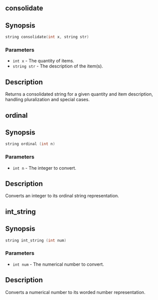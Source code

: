 ## consolidate

## Synopsis

```c
string consolidate(int x, string str)
```

### Parameters

* `int x` - The quantity of items.
* `string str` - The description of the item(s).

## Description

Returns a consolidated string for a given quantity and item
description, handling pluralization and special cases.

## ordinal

## Synopsis

```c
string ordinal (int n)
```

### Parameters

* `int n` - The integer to convert.

## Description

Converts an integer to its ordinal string representation.

## int_string

## Synopsis

```c
string int_string (int num)
```

### Parameters

* `int num` - The numerical number to convert.

## Description

Converts a numerical number to its worded number representation.


